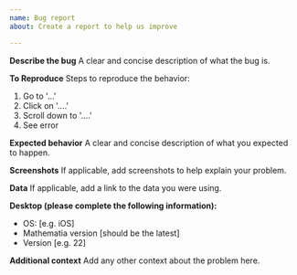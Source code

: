 ```yaml
---
name: Bug report
about: Create a report to help us improve

---
```


**Describe the bug**
A clear and concise description of what the bug is.

**To Reproduce**
Steps to reproduce the behavior:
1. Go to '...'
2. Click on '....'
3. Scroll down to '....'
4. See error

**Expected behavior**
A clear and concise description of what you expected to happen.

**Screenshots**
If applicable, add screenshots to help explain your problem.

**Data**
If applicable, add a link to the data you were using.

**Desktop (please complete the following information):**
 - OS: [e.g. iOS]
 - Mathematia version [should be the latest]
 - Version [e.g. 22]

**Additional context**
Add any other context about the problem here.
